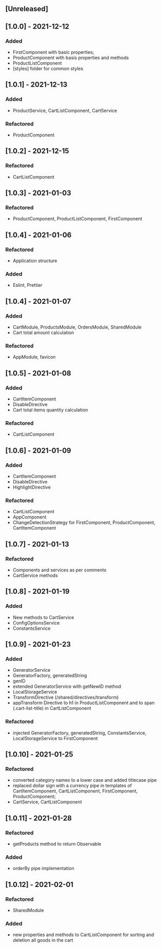 ## [Unreleased]

## [1.0.0] - 2021-12-12

### Added

- FirstComponent with basic properties;
- ProductComponent with basis properties and methods
- ProductListComponent
- [styles] folder for common styles

## [1.0.1] - 2021-12-13

### Added

- ProductService, CartListComponent, CartService

### Refactored

- ProductComponent

## [1.0.2] - 2021-12-15

### Refactored

- CartListComponent

## [1.0.3] - 2021-01-03

### Refactored

- ProductComponent, ProductListComponent, FirstComponent

## [1.0.4] - 2021-01-06

### Refactored

- Application structure

### Added

- Eslint, Prettier

## [1.0.4] - 2021-01-07

### Added

- CartModule, ProductsModule, OrdersModule, SharedModule
- Cart total amount calculation

### Refactored

- AppModule, favicon

## [1.0.5] - 2021-01-08

### Added

- CartItemComponent
- DisableDirective
- Cart total items quantity calculation

### Refactored

- CartListComponent

## [1.0.6] - 2021-01-09

### Added

- CartItemComponent
- DisableDirective
- HighlightDirective

### Refactored

- CartListComponent
- AppComponent
- ChangeDetectionStrategy for FirstComponent, ProductComponent, CartItemComponent

## [1.0.7] - 2021-01-13

### Refactored 

- Components and services as per comments
- CartService methods

## [1.0.8] - 2021-01-19

### Added

- New methods to CartService
- ConfigOptionsService
- ConstantsService

## [1.0.9] - 2021-01-23

### Added

- GeneratorService
- GeneratorFactory, generatedString
- genID
- extended GeneratorService with getNewID method
- LocalStorageService
- TransformDirective (/shared/directives/transform)
- appTransform Directive to h1 in ProductListComponent and to span (.cart-list-title) in CartListComponent

### Refactored 

- injected GeneratorFactory, generatedString, ConstantsService, LocalStorageService to FirstComponent  

## [1.0.10] - 2021-01-25

### Refactored

- converted category names to a lower case and added titlecase pipe
- replaced dollar sign with a currency pipe in templates of CartItemComponent, CartListComponent, FirstComponent, ProductComponent;
- CartService, CartListComponent

## [1.0.11] - 2021-01-28

### Refactored

- getProducts method to return Observable

### Added

- orderBy pipe implementation

## [1.0.12] - 2021-02-01

### Refactored

- SharedModule

### Added

- new properties and methods to CartListComponent for sorting and deletion all goods in the cart 

